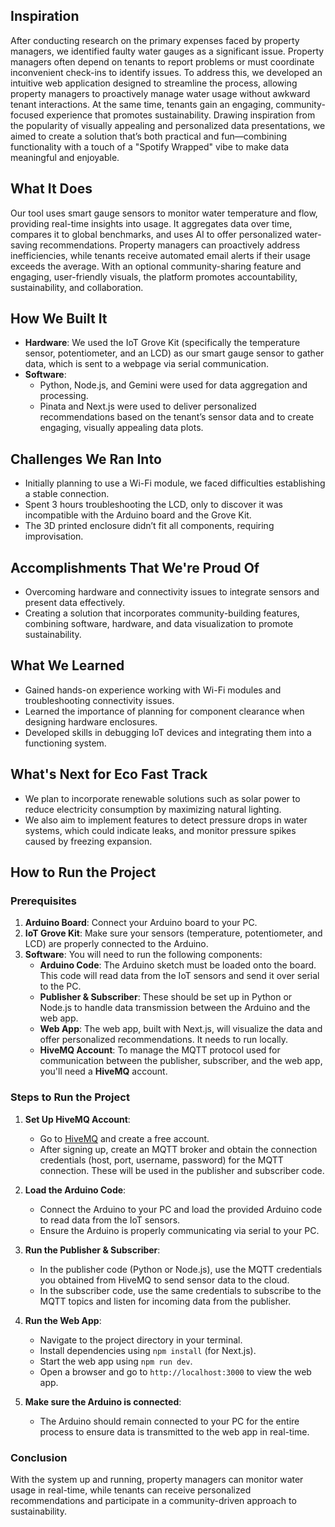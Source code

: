 ## Inspiration
After conducting research on the primary expenses faced by property managers, we identified faulty water gauges as a significant issue. Property managers often depend on tenants to report problems or must coordinate inconvenient check-ins to identify issues. To address this, we developed an intuitive web application designed to streamline the process, allowing property managers to proactively manage water usage without awkward tenant interactions. At the same time, tenants gain an engaging, community-focused experience that promotes sustainability. Drawing inspiration from the popularity of visually appealing and personalized data presentations, we aimed to create a solution that’s both practical and fun—combining functionality with a touch of a "Spotify Wrapped" vibe to make data meaningful and enjoyable.

## What It Does
Our tool uses smart gauge sensors to monitor water temperature and flow, providing real-time insights into usage. It aggregates data over time, compares it to global benchmarks, and uses AI to offer personalized water-saving recommendations. Property managers can proactively address inefficiencies, while tenants receive automated email alerts if their usage exceeds the average. With an optional community-sharing feature and engaging, user-friendly visuals, the platform promotes accountability, sustainability, and collaboration.

## How We Built It
- **Hardware**: We used the IoT Grove Kit (specifically the temperature sensor, potentiometer, and an LCD) as our smart gauge sensor to gather data, which is sent to a webpage via serial communication.
- **Software**: 
  - Python, Node.js, and Gemini were used for data aggregation and processing.
  - Pinata and Next.js were used to deliver personalized recommendations based on the tenant’s sensor data and to create engaging, visually appealing data plots.

## Challenges We Ran Into
- Initially planning to use a Wi-Fi module, we faced difficulties establishing a stable connection.
- Spent 3 hours troubleshooting the LCD, only to discover it was incompatible with the Arduino board and the Grove Kit.
- The 3D printed enclosure didn’t fit all components, requiring improvisation.

## Accomplishments That We're Proud Of
- Overcoming hardware and connectivity issues to integrate sensors and present data effectively.
- Creating a solution that incorporates community-building features, combining software, hardware, and data visualization to promote sustainability.

## What We Learned
- Gained hands-on experience working with Wi-Fi modules and troubleshooting connectivity issues.
- Learned the importance of planning for component clearance when designing hardware enclosures.
- Developed skills in debugging IoT devices and integrating them into a functioning system.

## What's Next for Eco Fast Track
- We plan to incorporate renewable solutions such as solar power to reduce electricity consumption by maximizing natural lighting.
- We also aim to implement features to detect pressure drops in water systems, which could indicate leaks, and monitor pressure spikes caused by freezing expansion.

## How to Run the Project

### Prerequisites
1. **Arduino Board**: Connect your Arduino board to your PC. 
2. **IoT Grove Kit**: Make sure your sensors (temperature, potentiometer, and LCD) are properly connected to the Arduino.
3. **Software**: You will need to run the following components:
   - **Arduino Code**: The Arduino sketch must be loaded onto the board. This code will read data from the IoT sensors and send it over serial to the PC.
   - **Publisher & Subscriber**: These should be set up in Python or Node.js to handle data transmission between the Arduino and the web app.
   - **Web App**: The web app, built with Next.js, will visualize the data and offer personalized recommendations. It needs to run locally.
   - **HiveMQ Account**: To manage the MQTT protocol used for communication between the publisher, subscriber, and the web app, you'll need a **HiveMQ** account.

### Steps to Run the Project
1. **Set Up HiveMQ Account**:
   - Go to [HiveMQ](https://www.hivemq.com/) and create a free account.
   - After signing up, create an MQTT broker and obtain the connection credentials (host, port, username, password) for the MQTT connection. These will be used in the publisher and subscriber code.

2. **Load the Arduino Code**:
   - Connect the Arduino to your PC and load the provided Arduino code to read data from the IoT sensors.
   - Ensure the Arduino is properly communicating via serial to your PC.

3. **Run the Publisher & Subscriber**:
   - In the publisher code (Python or Node.js), use the MQTT credentials you obtained from HiveMQ to send sensor data to the cloud.
   - In the subscriber code, use the same credentials to subscribe to the MQTT topics and listen for incoming data from the publisher.
   
4. **Run the Web App**:
   - Navigate to the project directory in your terminal.
   - Install dependencies using `npm install` (for Next.js).
   - Start the web app using `npm run dev`.
   - Open a browser and go to `http://localhost:3000` to view the web app.

5. **Make sure the Arduino is connected**:
   - The Arduino should remain connected to your PC for the entire process to ensure data is transmitted to the web app in real-time.

### Conclusion
With the system up and running, property managers can monitor water usage in real-time, while tenants can receive personalized recommendations and participate in a community-driven approach to sustainability.
